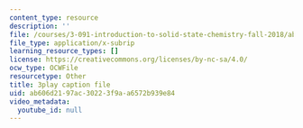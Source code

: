 ```yaml
---
content_type: resource
description: ''
file: /courses/3-091-introduction-to-solid-state-chemistry-fall-2018/ab606d2197ac30223f9aa6572b939e84_j4m0Ye5Qgcg.srt
file_type: application/x-subrip
learning_resource_types: []
license: https://creativecommons.org/licenses/by-nc-sa/4.0/
ocw_type: OCWFile
resourcetype: Other
title: 3play caption file
uid: ab606d21-97ac-3022-3f9a-a6572b939e84
video_metadata:
  youtube_id: null
---
```

